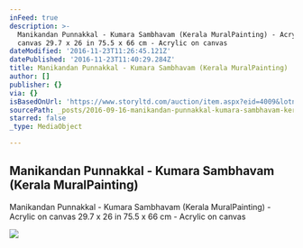 ```yaml
---
inFeed: true
description: >-
  Manikandan Punnakkal - Kumara Sambhavam (Kerala MuralPainting) - Acrylic on
  canvas 29.7 x 26 in 75.5 x 66 cm - Acrylic on canvas
dateModified: '2016-11-23T11:26:45.121Z'
datePublished: '2016-11-23T11:40:29.284Z'
title: Manikandan Punnakkal - Kumara Sambhavam (Kerala MuralPainting)
author: []
publisher: {}
via: {}
isBasedOnUrl: 'https://www.storyltd.com/auction/item.aspx?eid=4009&lotno=31'
sourcePath: _posts/2016-09-16-manikandan-punnakkal-kumara-sambhavam-kerala-muralpaintin.md
starred: false
_type: MediaObject

---
```

<article style=""><h1>Manikandan Punnakkal - Kumara Sambhavam (Kerala MuralPainting)</h1><p>Manikandan Punnakkal - Kumara Sambhavam (Kerala MuralPainting) - Acrylic on canvas 29.7 x 26 in 75.5 x 66 cm - Acrylic on canvas</p><img src="https://d1drtiiz13sc9k.cloudfront.net/mercen/prod/2016/7/30/cb9a2be3-0f0f-4c2e-b986-c1ef3fe572c6_2_big.jpg" /></article>